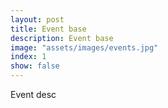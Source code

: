 ```yaml
---
layout: post
title: Event base
description: Event base
image: "assets/images/events.jpg"
index: 1
show: false
---
```


Event desc

<!--more-->
